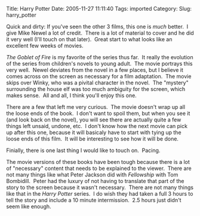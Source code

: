 Title: Harry Potter
Date: 2005-11-27 11:11:40
Tags: imported
Category: 
Slug: harry_potter

<p>Quick and dirty: If you've seen the other 3 films, this one is <span style="font-style: italic;">much</span> better.&nbsp; I give Mike Newel a lot of credit.&nbsp; There is a lot of material to cover and he did it very well (I'll touch on that later).&nbsp; Great start to what looks like an excellent few weeks of movies.<br />
</p>
<p><span style="font-style: italic;">The Goblet of Fire</span> is my favorite of the series thus far.&nbsp; It really the evolution of the series from children's novels to young adult.&nbsp; The movie portrays this very well.&nbsp; Newel deviates from the novel in a few places, but I believe it comes across on the screen as necessary for a film adaptation.&nbsp; The movie skips over Winky, who was a pivital character in the novel.&nbsp; The &quot;mystery&quot; surrounding the house elf was too much ambiguity for the screen, which makes sense.&nbsp; All and all, I think you'll enjoy this one.<br />
</p>
<p>There are a few that left me very curious.&nbsp; The movie doesn't wrap up all the loose ends of the book.&nbsp; I don't want to spoil them, but when you see it (and look back on the novel), you will see there are actually quite a few things left unsaid, undone, etc.&nbsp; I don't know how the next movie can pick up after this one, because it will basicaly have to start with tying up the loose ends of this film.&nbsp; It will be interesting to see how it will be done.<br />
</p>
<p>Finially, there is one last thing I would like to touch on.&nbsp; Pacing.<br />
</p>
<p>The movie versions of these books have been tough because there is a lot of &quot;necessary&quot; content that needs to be explained to the viewer.&nbsp; There are not many things like what Peter Jackson did with <span style="font-style: italic;">Fellowship</span> with Tom Bombidill.&nbsp; Peter had the luxury of not having to translate that part of the story to the screen because it wasn't necessary.&nbsp; There are not many things like that in the <span style="font-style: italic;">Harry Potter</span> series.&nbsp; I do wish they had taken a full 3 hours to tell the story and include a 10 minute intermission.&nbsp; 2.5 hours just didn't seem like enough.</p>
